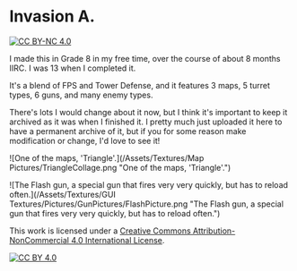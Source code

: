 # Invasion A.
[![CC BY-NC 4.0][cc-by-nc-shield]][cc-by-nc]

I made this in Grade 8 in my free time, over the course of about 8 months IIRC. I was 13 when I completed it.

It's a blend of FPS and Tower Defense, and it features 3 maps, 5 turret types, 6 guns, and many enemy types.

There's lots I would change about it now, but I think it's important to keep it archived as it was when I finished it.
I pretty much just uploaded it here to have a permanent archive of it, but if you for some reason make modification or change, I'd love to see it!

![One of the maps, 'Triangle'.](/Assets/Textures/Map Pictures/TriangleCollage.png "One of the maps, 'Triangle'.")

![The Flash gun, a special gun that fires very very quickly, but has to reload often.](/Assets/Textures/GUI Textures/Pictures/GunPictures/FlashPicture.png "The Flash gun, a special gun that fires very very quickly, but has to reload often.")



This work is licensed under a [Creative Commons Attribution-NonCommercial 4.0 International
License][cc-by-nc].

[![CC BY 4.0][cc-by-nc-image]][cc-by-nc]

[cc-by-nc]: http://creativecommons.org/licenses/by-nc/4.0/
[cc-by-nc-image]: https://i.creativecommons.org/l/by-nc/4.0/88x31.png
[cc-by-nc-shield]: https://img.shields.io/badge/License-CC%20BY--NC%204.0-lightgrey.svg

